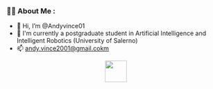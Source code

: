 ### :man_technologist: About Me :

- 👋 Hi, I’m @Andyvince01
- 🌱 I'm currently a postgraduate student in Artificial Intelligence and Intelligent Robotics (University of Salerno)
- 📫 andy.vince2001@gmail.cokm

<div align="center">
  <img  src="https://www.1law.com/wp-content/uploads/2016/08/docubot.gif" height = 50 />
</div>
